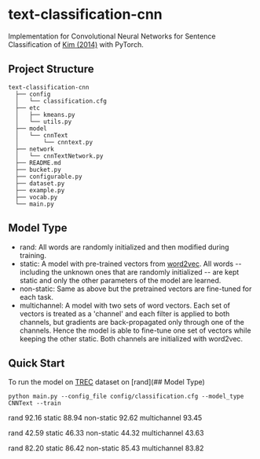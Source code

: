 # text-classification-cnn
Implementation for Convolutional Neural Networks for Sentence Classification of [Kim (2014)](https://arxiv.org/abs/1408.5882) with PyTorch.

## Project Structure

```
text-classification-cnn
  ├── config
  │   └── classification.cfg
  ├── etc
  │   ├── kmeans.py
  │   └── utils.py
  ├── model
  │   └── cnnText
  │       └── cnntext.py
  ├── network
  │   └── cnnTextNetwork.py
  ├── README.md
  ├── bucket.py
  ├── configurable.py
  ├── dataset.py
  ├── example.py
  ├── vocab.py
  └── main.py

```

## Model Type

- rand: All words are randomly initialized and then modified during training.
- static: A model with pre-trained vectors from [word2vec](https://code.google.com/archive/p/word2vec/). All words -- including the unknown ones that are randomly initialized -- are kept static and only the other parameters of the model are learned.
- non-static: Same as above but the pretrained vectors are fine-tuned for each task.
- multichannel: A model with two sets of word vectors. Each set of vectors is treated as a 'channel' and each filter is applied to both channels, but gradients are back-propagated only through one of the channels. Hence the model is able to fine-tune one set of vectors while keeping the other static. Both channels are initialized with word2vec.



## Quick Start

To run the model on [TREC](http://cogcomp.cs.illinois.edu/Data/QA/QC/) dataset on [rand](## Model Type)

```
python main.py --config_file config/classification.cfg --model_type CNNText --train
```
rand 92.16
static 88.94
non-static 92.62
multichannel 93.45

rand 42.59
static 46.33
non-static 44.32
multichannel 43.63

rand 82.20
static 86.42
non-static 85.43
multichannel 83.82
